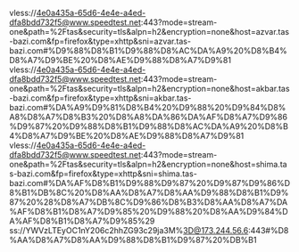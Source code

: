 vless://4e0a435a-65d6-4e4e-a4ed-dfa8bdd732f5@www.speedtest.net:443?mode=stream-one&path=%2Ftas&security=tls&alpn=h2&encryption=none&host=azvar.tas-bazi.com&fp=firefox&type=xhttp&sni=azvar.tas-bazi.com#%D9%88%D8%B1%D9%88%D8%AC%DA%A9%20%D8%B4%D8%A7%D9%BE%20%D8%AE%D9%88%D8%A7%D9%81
vless://4e0a435a-65d6-4e4e-a4ed-dfa8bdd732f5@www.speedtest.net:443?mode=stream-one&path=%2Ftas&security=tls&alpn=h2&encryption=none&host=akbar.tas-bazi.com&fp=firefox&type=xhttp&sni=akbar.tas-bazi.com#%DA%A9%D9%81%D8%B4%20%D9%88%20%D9%84%D8%A8%D8%A7%D8%B3%20%D8%A8%DA%86%DA%AF%D8%A7%D9%86%D9%87%20%D9%88%D8%B1%D9%88%D8%AC%DA%A9%20%D8%B4%D8%A7%D9%BE%20%D8%AE%D9%88%D8%A7%D9%81
vless://4e0a435a-65d6-4e4e-a4ed-dfa8bdd732f5@www.speedtest.net:443?mode=stream-one&path=%2Ftas&security=tls&alpn=h2&encryption=none&host=shima.tas-bazi.com&fp=firefox&type=xhttp&sni=shima.tas-bazi.com#%DA%AF%D8%B1%D9%88%D9%87%20%D9%87%D9%86%D8%B1%DB%8C%20%D8%AA%D8%A7%D8%AA%D9%88%D8%B1%D9%87%20%28%D8%A7%DB%8C%D9%86%D8%B3%D8%AA%D8%A7%DA%AF%D8%B1%D8%A7%D9%85%20%D9%88%20%D8%AA%D9%84%DA%AF%D8%B1%D8%A7%D9%85%29
ss://YWVzLTEyOC1nY206c2hhZG93c29ja3M%3D@173.244.56.6:443#%D8%AA%D8%A7%D8%AA%D9%88%D8%B1%D9%87%20%DB%B1
